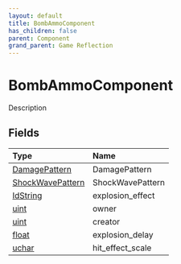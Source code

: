 ```yaml
---
layout: default
title: BombAmmoComponent
has_children: false
parent: Component
grand_parent: Game Reflection
---
```

# BombAmmoComponent
Description 

## Fields

| Type | Name |
|:----------|:--------------|
| [DamagePattern](/riftbreaker-wiki/docs/game-reflection/classes/damage_pattern/) | DamagePattern |
| [ShockWavePattern](/riftbreaker-wiki/docs/game-reflection/classes/shock_wave_pattern/) | ShockWavePattern |
| [IdString](/riftbreaker-wiki/docs/game-reflection/components/id_string/) | explosion_effect |
| [uint](/riftbreaker-wiki/docs/game-reflection/components/uint/) | owner |
| [uint](/riftbreaker-wiki/docs/game-reflection/components/uint/) | creator |
| [float](/riftbreaker-wiki/docs/game-reflection/components/float/) | explosion_delay |
| [uchar](/riftbreaker-wiki/docs/game-reflection/enums/uchar/) | hit_effect_scale |

